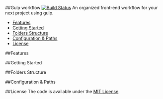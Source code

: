 ##Gulp workflow [![Build Status](https://travis-ci.org/mohamdio/gulp-workflow.svg?branch=master)](https://travis-ci.org/mohamdio/gulp-workflow)
An organized front-end workflow for your next project using gulp.
* [Features](https://github.com/mohamdio/gulp-workflow#features)
* [Getting Started](https://github.com/mohamdio/gulp-workflow#features)
* [Folders Structure](https://github.com/mohamdio/gulp-workflow#features)
* [Configuration & Paths](https://github.com/mohamdio/gulp-workflow#features)
* [License](https://github.com/mohamdio/gulp-workflow#license)

##Features

##Getting Started

##Folders Structure

##Configuration & Paths

##License
The code is available under the [MIT License](https://github.com/mohamdio/gulp-workflow/LICENSE).